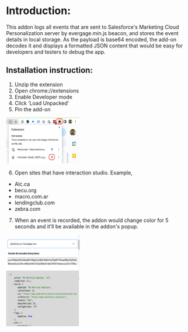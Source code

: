 # Introduction: 
This addon logs all events that are sent to Salesforce's Marketing Cloud Personalization server by evergage.min.js beacon, and stores the event details in local storage. As the payload is base64 encoded, the add-on decodes it and displays a formatted JSON content that would be easy for developers and testers to debug the app.

## Installation instruction: 

1. Unzip the extension
2. Open chrome://extensions
3. Enable Developer mode
4. Click ‘Load Unpacked’ 
5. Pin the add-on

<img src="gitImages/1.png" width="200px" height="125px"/>

6. Open sites that have interaction studio. Example,
* Alc.ca
* becu.org 
* macro.com.ar
* lendingclub.com 
* zebra.com 

7. When an event is recorded, the addon would change color for 5 seconds and it’ll be available in the addon's popup.

<img src="gitImages/2.png" width="200px" height="250px"/>